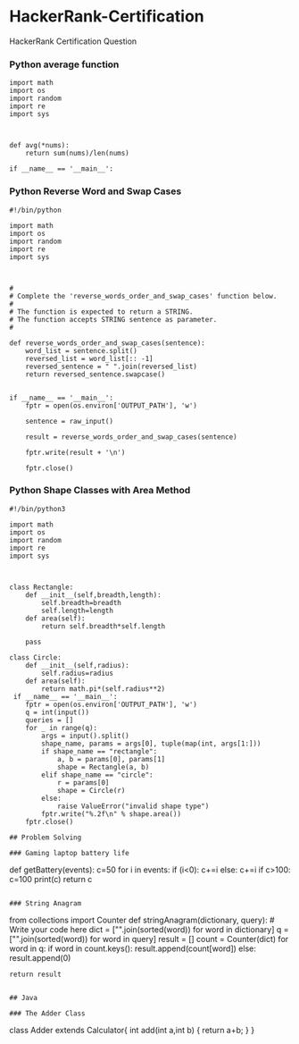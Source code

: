 # HackerRank-Certification
HackerRank Certification Question

### Python average function

```
import math
import os
import random
import re
import sys



def avg(*nums):
    return sum(nums)/len(nums)

if __name__ == '__main__':
```

### Python Reverse Word and Swap Cases

```
#!/bin/python

import math
import os
import random
import re
import sys



#
# Complete the 'reverse_words_order_and_swap_cases' function below.
#
# The function is expected to return a STRING.
# The function accepts STRING sentence as parameter.
#

def reverse_words_order_and_swap_cases(sentence):
    word_list = sentence.split()
    reversed_list = word_list[:: -1]
    reversed_sentence = " ".join(reversed_list)
    return reversed_sentence.swapcase()


if __name__ == '__main__':
    fptr = open(os.environ['OUTPUT_PATH'], 'w')

    sentence = raw_input()

    result = reverse_words_order_and_swap_cases(sentence)

    fptr.write(result + '\n')

    fptr.close()
```
   
### Python Shape Classes with Area Method 
   
```
#!/bin/python3

import math
import os
import random
import re
import sys



class Rectangle:
    def __init__(self,breadth,length):
        self.breadth=breadth
        self.length=length
    def area(self):
        return self.breadth*self.length

    pass

class Circle:
    def __init__(self,radius):
        self.radius=radius
    def area(self):
        return math.pi*(self.radius**2)
 if __name__ == '__main__':  
    fptr = open(os.environ['OUTPUT_PATH'], 'w')
    q = int(input())
    queries = []
    for _ in range(q):
        args = input().split()
        shape_name, params = args[0], tuple(map(int, args[1:]))
        if shape_name == "rectangle":
            a, b = params[0], params[1]
            shape = Rectangle(a, b)
        elif shape_name == "circle":
            r = params[0]
            shape = Circle(r)
        else:
            raise ValueError("invalid shape type")
        fptr.write("%.2f\n" % shape.area())
    fptr.close()

## Problem Solving 

### Gaming laptop battery life

```
def getBattery(events):
    c=50
    for i in events:
        if (i<0):
            c+=i
        else:
            c+=i
            if c>100:
                c=100
        print(c)
    return c
```

### String Anagram

```
from collections import Counter
def stringAnagram(dictionary, query):
    # Write your code here
    dict = ["".join(sorted(word)) for word in dictionary]
    q = ["".join(sorted(word)) for word in query]
    result = []
    count = Counter(dict)
    for word in q:
        if word in count.keys():
            result.append(count[word])
        else:
            result.append(0)

    return result
```

## Java

### The Adder Class

```
class Adder extends Calculator{
int add(int a,int b)
{
return a+b;
}
}
```
